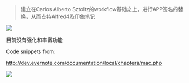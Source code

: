 > 建立在Carlos Alberto Sztoltz的workflow基础之上，进行APP签名的替换，从而支持Alfred4及印象笔记

[![](https://img.shields.io/badge/version-v1.0.1-green)](./印象笔记.alfredworkflow)

目前没有强化和丰富功能

Code snippets from:

http://dev.evernote.com/documentation/local/chapters/mac.php


![](./evernote-workflow.gif)
